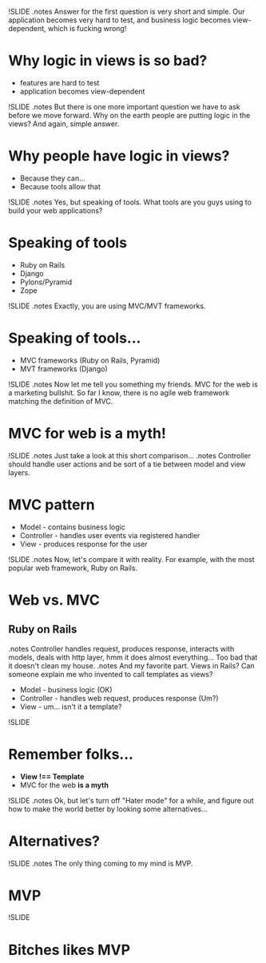 !SLIDE
.notes Answer for the first question is very short and simple. Our application becomes very hard to test, and business logic becomes view-dependent, which is fucking wrong! 
# Why logic in views is so bad?

* features are hard to test
* application becomes view-dependent

!SLIDE
.notes But there is one more important question we have to ask before we move forward. Why on the earth people are putting logic in the views? And again, simple answer. 
# Why people have logic in views?

* Because they can...
* Because tools allow that

!SLIDE
.notes Yes, but speaking of tools. What tools are you guys using to build your web applications?
# Speaking of tools

* Ruby on Rails
* Django
* Pylons/Pyramid
* Zope

!SLIDE
.notes Exactly, you are using MVC/MVT frameworks.
# Speaking of tools...

* MVC frameworks (Ruby on Rails, Pyramid)
* MVT frameworks (Django)

!SLIDE
.notes Now let me tell you something my friends. MVC for the web is a marketing bullshit. So far I know, there is no agile web framework matching the definition of MVC.
# MVC for web is a myth!

!SLIDE
.notes Just take a look at this short comparison...
.notes Controller should handle user actions and be sort of a tie between model and view layers.

# MVC pattern

* Model - contains business logic
* Controller - handles user events via registered handler
* View - produces response for the user

!SLIDE
.notes Now, let's compare it with reality. For example, with the most popular web framework, Ruby on Rails.
# Web vs. MVC

## Ruby on Rails
.notes Controller handles request, produces response, interacts with models, deals with http layer, hmm it does almost everything... Too bad that it doesn't clean my house.
.notes And my favorite part. Views in Rails? Can someone explain me who invented to call templates as views?

* Model - business logic (OK)
* Controller - handles web request, produces response (Um?)
* View - um... isn't it a template?

!SLIDE
# Remember folks...

* <strong>View !== Template</strong>
* MVC for the web <strong>is a myth</strong>

!SLIDE
.notes Ok, but let's turn off "Hater mode" for a while, and figure out how to make the world better by looking some alternatives... 
# Alternatives?

!SLIDE
.notes The only thing coming to my mind is MVP.
# MVP

!SLIDE
# Bitches likes MVP
